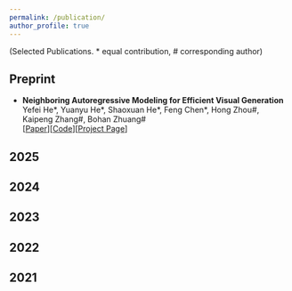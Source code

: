 ```yaml
---
permalink: /publication/
author_profile: true
---
```

(Selected Publications. * equal contribution, # corresponding author)

## Preprint
- **Neighboring Autoregressive Modeling for Efficient Visual Generation**  
Yefei He\*, Yuanyu He\*, Shaoxuan He\*, Feng Chen*, Hong Zhou#, Kaipeng Zhang#, Bohan Zhuang#  
\[[Paper](https://arxiv.org/pdf/2503.10696)\]\[[Code](https://github.com/ThisisBillhe/NAR)\]\[[Project Page](https://yuanyu0.github.io/nar/)\]

## 2025

## 2024

## 2023

## 2022

## 2021